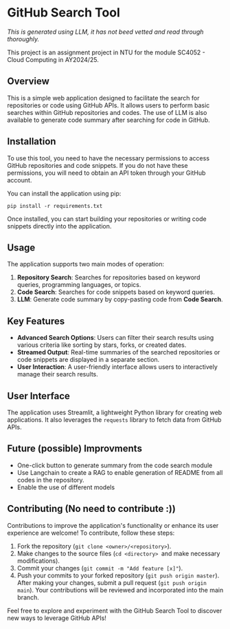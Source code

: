 # GitHub Search Tool
*This is generated using LLM, it has not beed vetted and read through thoroughly.*

This project is an assignment project in NTU for the module SC4052 - Cloud Computing in AY2024/25.


## Overview
This is a simple web application designed to facilitate the search for repositories or code using GitHub APIs. It allows users to perform basic searches within GitHub repositories and codes. The use of LLM is also available to generate code summary after searching for code in GitHub.

## Installation
To use this tool, you need to have the necessary permissions to access GitHub repositories and code snippets. If you do not have these permissions, you will need to obtain an API token through your GitHub account.

You can install the application using pip:

`pip install -r requirements.txt`

Once installed, you can start building your repositories or writing code snippets directly into the application.

## Usage
The application supports two main modes of operation:

1. **Repository Search**: Searches for repositories based on keyword queries, programming languages, or topics.
2. **Code Search**: Searches for code snippets based on keyword queries.
3. **LLM**: Generate code summary by copy-pasting code from **Code Search**.


## Key Features
- **Advanced Search Options**: Users can filter their search results using various criteria like sorting by stars, forks, or created dates.
- **Streamed Output**: Real-time summaries of the searched repositories or code snippets are displayed in a separate section.
- **User Interaction**: A user-friendly interface allows users to interactively manage their search results.

## User Interface
The application uses Streamlit, a lightweight Python library for creating web applications. It also leverages the `requests` library to fetch data from GitHub APIs.

## Future (possible) Improvments 
- One-click button to generate summary from the code search module
- Use Langchain to create a RAG to enable generation of README from all codes in the repository.
- Enable the use of different models


## Contributing (No need to contribute :))
Contributions to improve the application's functionality or enhance its user experience are welcome! To contribute, follow these steps:

1. Fork the repository (`git clone <owner>/<repository>`).
2. Make changes to the source files (`cd <directory> `and make necessary modifications).
3. Commit your changes (`git commit -m "Add feature [x]"`).
4. Push your commits to your forked repository (`git push origin master`).
After making your changes, submit a pull request (`git push origin main`). Your contributions will be reviewed and incorporated into the main branch.

Feel free to explore and experiment with the GitHub Search Tool to discover new ways to leverage GitHub APIs!